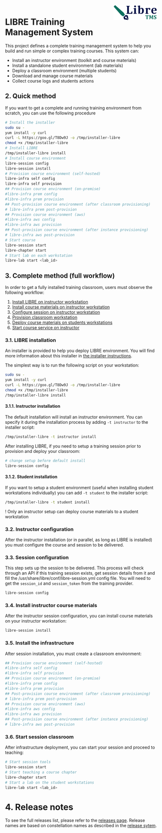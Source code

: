 <img align="right" height="50" src="https://raw.githubusercontent.com/startxfr/libre/dev/docs/assets/logo.svg?sanitize=true">

# LIBRE Training Management System

This project defines a complete training management system to help you build and run simple
or complex training courses. This system can:

- Install an instructor environment (toolkit and course materials)
- Install a standalone student environment (lab materials)
- Deploy a classroom environment (multiple students)
- Download and manage course materials
- Collect course logs and students actions

## 2. Quick method

If you want to get a complete and running training environment from scratch, you can use the
following procedure

```bash
# Install the installer
sudo su -
yum install -y curl
curl -L https://goo.gl/T8Dw9J -o /tmp/installer-libre
chmod +x /tmp/installer-libre
# Install LIBRE
/tmp/installer-libre install
# Install course environment
libre-session config
libre-session install
# Provision course environment (self-hosted)
libre-infra self config
libre-infra self provision
## Provision course environment (on-premise)
#libre-infra prem config
#libre-infra prem provision
## Post-provision course environment (after classroom provisioning)
# libre-infra prem post-provision
## Provision course environment (aws)
#libre-infra aws config
#libre-infra aws provision
## Post-provision course environment (after instance provisioning)
# libre-infra aws post-provision
# Start course
libre-session start
libre-chapter start
# Start lab on each workstation
libre-lab start <lab_id>
```

## 3. Complete  method (full workflow)

In order to get a fully installed training classroom, users must observe the following
workflow:

1. [Install LIBRE on instructor workstation](docs/commands/installer.md)
2. [Install course materials on instructor workstation](docs/commands/libre-repository.md)
3. [Configure session on instructor workstation](docs/commands/session-config.md)
4. [Provision classroom workstation](docs/commands/classroom-provision.md)
5. [Deploy course materials on students workstations](docs/commands/session-install.md)
6. [Start course service on instructor](docs/commands/session-start.md)


### 3.1. LIBRE installation

An installer is provided to help you deploy LIBRE environment. You will find more
information about this installer in [the installer instructions](docs/commands/installer.md).

The simplest way is to run the following script on your workstation:

```bash
sudo su -
yum install -y curl
curl -L https://goo.gl/T8Dw9J -o /tmp/installer-libre
chmod +x /tmp/installer-libre
/tmp/installer-libre install
```

#### 3.1.1. Instructor installation

The default installation will install an instructor environment. You can specify it during the
installation process by adding `-t instructor` to the installer script:

```bash
/tmp/installer-libre -t instructor install
```

After installing LIBRE, if you need to setup a training session prior to provision and deploy your classroom:

```bash
# change setup before default install
libre-session config
```

#### 3.1.2. Student installation

If you want to setup a student environment (useful when installing student workstations
individually) you can add `-t student` to the installer script:

```bash
/tmp/installer-libre -t student install
```

! Only an instructor setup can deploy course materials to a student workstation

### 3.2. Instructor configuration

After the instructor installation (or in parallel, as long as LIBRE is installed)
you must configure the course and session to be delivered.

### 3.3. Session configuration

This step sets up the session to be delivered. This process will check through an API if this training session
exists, get session details from it and fill the /usr/share/libre/conf/libre-session.yml config file.
You will need to get the `session_id` and `session_token` from the training provider.

```bash
libre-session config
```

### 3.4. Install instructor course materials

After the instructor session configuration, you can install course materials on your instructor workstation:

```bash
libre-session install
```

### 3.5. Install the infrastructure

After session installation, you must create a classroom environment:

```bash
## Provision course environment (self-hosted)
#libre-infra self config
#libre-infra self provision
## Provision course environment (on-premise)
#libre-infra prem config
#libre-infra prem provision
## Post-provision course environment (after classroom provisioning)
# libre-infra prem post-provision
## Provision course environment (aws)
#libre-infra aws config
#libre-infra aws provision
## Post-provision course environment (after instance provisioning)
# libre-infra aws post-provision
```

### 3.6. Start session classroom

After infrastructure deployment, you can start your session and proceed to teaching:

```bash
# Start session tools
libre-session start
# Start teaching a course chapter
libre-chapter start
# Start a lab on the student workstations
libre-lab start <lab_id>
```

# 4. Release notes

To see the full releases list, please refer to the [releases page](docs/RELEASES.md). Release names are based on constellation names as described in the [release sytem](docs/RELEASES.md#release-naming-rules).
